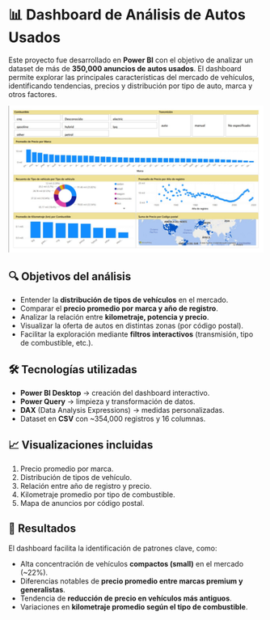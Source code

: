 # 📊 Dashboard de Análisis de Autos Usados

Este proyecto fue desarrollado en **Power BI** con el objetivo de analizar un dataset de más de **350,000 anuncios de autos usados**. El dashboard permite explorar las principales características del mercado de vehículos, identificando tendencias, precios y distribución por tipo de auto, marca y otros factores.  

![Dashboard de Autos Usados](img/car_dashboard.png)

## 🔍 Objetivos del análisis
- Entender la **distribución de tipos de vehículos** en el mercado.  
- Comparar el **precio promedio por marca y año de registro**.  
- Analizar la relación entre **kilometraje, potencia y precio**.  
- Visualizar la oferta de autos en distintas zonas (por código postal).  
- Facilitar la exploración mediante **filtros interactivos** (transmisión, tipo de combustible, etc.).  

## 🛠️ Tecnologías utilizadas
- **Power BI Desktop** → creación del dashboard interactivo.  
- **Power Query** → limpieza y transformación de datos.  
- **DAX** (Data Analysis Expressions) → medidas personalizadas.  
- Dataset en **CSV** con ~354,000 registros y 16 columnas.  

## 📈 Visualizaciones incluidas
1. Precio promedio por marca.  
2. Distribución de tipos de vehículo.  
3. Relación entre año de registro y precio.  
4. Kilometraje promedio por tipo de combustible.  
5. Mapa de anuncios por código postal.  

## 🚀 Resultados
El dashboard facilita la identificación de patrones clave, como:  
- Alta concentración de vehículos **compactos (small)** en el mercado (~22%).  
- Diferencias notables de **precio promedio entre marcas premium y generalistas**.  
- Tendencia de **reducción de precio en vehículos más antiguos**.  
- Variaciones en **kilometraje promedio según el tipo de combustible**.  
